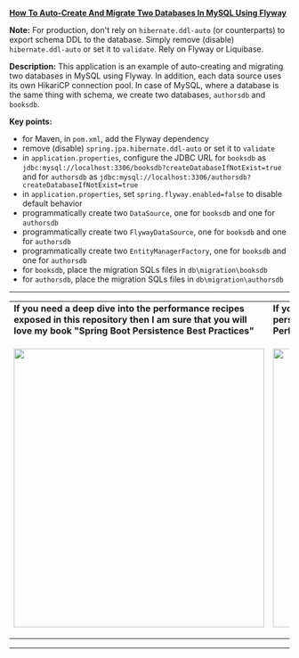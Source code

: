 **[How To Auto-Create And Migrate Two Databases In MySQL Using Flyway](https://github.com/AnghelLeonard/Hibernate-SpringBoot/tree/master/HibernateSpringBootFlywayMySQLTwoDatabases)**

**Note:** For production, don't rely on `hibernate.ddl-auto` (or counterparts) to export schema DDL to the database. Simply remove (disable) `hibernate.ddl-auto` or set it to `validate`. Rely on Flyway or Liquibase.

**Description:** This application is an example of auto-creating and migrating two databases in MySQL using Flyway. In addition, each data source uses its own HikariCP connection pool. In case of MySQL, where a database is the same thing with schema, we create two databases, `authorsdb` and `booksdb`.

**Key points:**
- for Maven, in `pom.xml`, add the Flyway dependency
- remove (disable) `spring.jpa.hibernate.ddl-auto` or set it to `validate`
- in `application.properties`, configure the JDBC URL for `booksdb` as `jdbc:mysql://localhost:3306/booksdb?createDatabaseIfNotExist=true` and for `authorsdb` as `jdbc:mysql://localhost:3306/authorsdb?createDatabaseIfNotExist=true`
- in `application.properties`, set `spring.flyway.enabled=false` to disable default behavior
- programmatically create two `DataSource`, one for `booksdb` and one for `authorsdb`
- programmatically create two `FlywayDataSource`, one for `booksdb` and one for `authorsdb`
- programmatically create two `EntityManagerFactory`, one for `booksdb` and one for `authorsdb`
- for `booksdb`, place the migration SQLs files in `db\migration\booksdb`
- for `authorsdb`, place the migration SQLs files in `db\migration\authorsdb`    

-----------------------------------------------------------------------------------------------------------------------    
<table>
     <tr><td><b>If you need a deep dive into the performance recipes exposed in this repository then I am sure that you will love my book "Spring Boot Persistence Best Practices"</b></td><td><b>If you need a hand of tips and illustrations of 100+ Java persistence performance issues then "Java Persistence Performance Illustrated Guide" is for you.</b></td></tr>
     <tr><td>
<a href="https://www.apress.com/us/book/9781484256251"><p align="left"><img src="https://github.com/AnghelLeonard/Hibernate-SpringBoot/blob/master/Spring%20Boot%20Persistence%20Best%20Practices.jpg" height="500" width="450"/></p></a>
</td><td>
<a href="https://leanpub.com/java-persistence-performance-illustrated-guide"><p align="right"><img src="https://github.com/AnghelLeonard/Hibernate-SpringBoot/blob/master/Java%20Persistence%20Performance%20Illustrated%20Guide.jpg" height="500" width="450"/></p></a>
</td></tr></table>

-----------------------------------------------------------------------------------------------------------------------    
